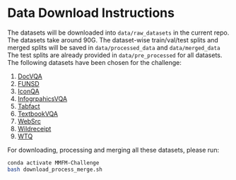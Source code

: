 
# Data Download Instructions 
The datasets will be downloaded into `data/raw_datasets` in the current repo. The datasets take around 90G. The dataset-wise train/val/test splits and merged splits will be saved in `data/processed_data` and `data/merged_data`
The test splits are already provided in `data/pre_processed` for all datasets.
The following datasets have been chosen for the challenge:

1. [DocVQA](https://www.docvqa.org/datasets)
2. [FUNSD](https://guillaumejaume.github.io/FUNSD/)
3. [IconQA](https://iconqa.github.io/)
4. [InfogrpahicsVQA](https://www.docvqa.org/datasets/infographicvqa)
5. [Tabfact](https://tabfact.github.io/) 
6. [TextbookVQA](https://allenai.org/data/tqa)
7. [WebSrc](https://x-lance.github.io/WebSRC/)
8. [Wildreceipt](https://github.com/PaddlePaddle/PaddleOCR/blob/release/2.7/doc/doc_en/dataset/kie_datasets_en.md#wildreceipt-dataset) 
9. [WTQ](https://github.com/ppasupat/WikiTableQuestions)


For downloading, processing and merging all these datasets, please run: 
```bash
conda activate MMFM-Challenge
bash download_process_merge.sh
```